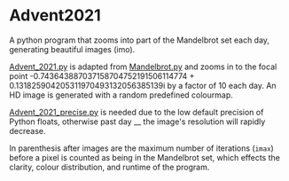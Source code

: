 # Advent2021
A python program that zooms into part of the Mandelbrot set each day, generating beautiful images (imo).

[Advent_2021.py](https://github.com/EthanTribe/Advent2021/blob/main/Advent%202021.py) is adapted from [Mandelbrot.py](https://github.com/EthanTribe/The_Mandelbrot_Set_and_Pi/blob/main/Mandelbrot.py) and zooms in to the focal point -0.743643887037158704752191506114774 + 0.131825904205311970493132056385139i by a factor of 10 each day. An HD image is generated with a random predefined colourmap.

[Advent_2021_precise.py](https://github.com/EthanTribe/Advent2021/blob/main/Advent%202021%20precise.py) is needed due to the low default precision of Python floats, otherwise past day __ the image's resolution will rapidly decrease.

In parenthesis after images are the maximum number of iterations (`imax`) before a pixel is counted as being in the Mandelbrot set, which effects the clarity, colour distribution, and runtime of the program.
